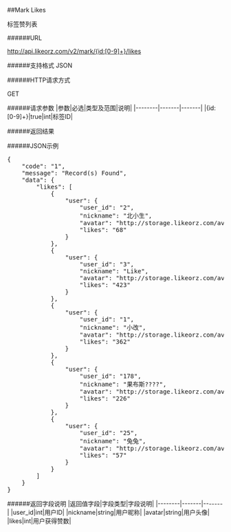 ##Mark Likes标签赞列表######URLhttp://api.likeorz.com/v2/mark/{id:[0-9]+}/likes######支持格式JSON######HTTP请求方式GET######请求参数|参数|必选|类型及范围|说明|
|--------|-------|-------|
|{id:[0-9]+}|true|int|标签ID|
######返回结果######JSON示例<pre>{
    "code": "1", 
    "message": "Record(s) Found", 
    "data": {
        "likes": [
            {
                "user": {
                    "user_id": "2", 
                    "nickname": "北小生", 
                    "avatar": "http://storage.likeorz.com/avatar_2_1422995391.jpg", 
                    "likes": "68"
                }
            }, 
            {
                "user": {
                    "user_id": "3", 
                    "nickname": "Like", 
                    "avatar": "http://storage.likeorz.com/avatar_3_1427032014.jpg", 
                    "likes": "423"
                }
            }, 
            {
                "user": {
                    "user_id": "1", 
                    "nickname": "小改", 
                    "avatar": "http://storage.likeorz.com/avatar_8.jpg", 
                    "likes": "362"
                }
            }, 
            {
                "user": {
                    "user_id": "178", 
                    "nickname": "果布斯????", 
                    "avatar": "http://storage.likeorz.com/avatar_178_1426989853.jpg", 
                    "likes": "226"
                }
            }, 
            {
                "user": {
                    "user_id": "25", 
                    "nickname": "兔兔", 
                    "avatar": "http://storage.likeorz.com/avatar_25_1423545701.jpg", 
                    "likes": "57"
                }
            }
        ]
    }
}
</pre>######返回字段说明|返回值字段|字段类型|字段说明|
|--------|-------|-------|
|user_id|int|用户ID|
|nickname|string|用户昵称|
|avatar|string|用户头像|
|likes|int|用户获得赞数|